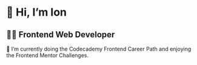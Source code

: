 <h1 align="">👋 Hi, I’m Ion</h2>

<h2 align="">👨‍💻 Frontend Web Developer</h1>

🌱 I’m currently doing the Codecademy Frontend Career Path and enjoying the Frontend Mentor Challenges.
